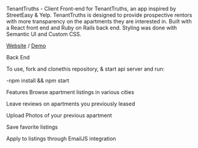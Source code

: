 TenantTruths - Client
Front-end for TenantTruths, an app inspired by StreetEasy & Yelp.
TenantTruths is designed to provide prospective rentors with more transparency on the apartments they are interested in. 
Built with a React front end and Ruby on Rails back end. Styling was done with Semantic UI and Custom CSS.

[Website](https://tenanttruths.netlify.app/) / [Demo](https://www.loom.com/share/c999bfbd86124f1f8ea8418b6e252fa2)

Back End

To use, fork and clonethis repository, & start api server and run:

-npm install && npm start

Features
Browse apartment listings in various cities

Leave reviews on apartments you previously leased

Upload Photos of your previous apartment

Save favorite listings

Apply to listings through EmailJS integration
